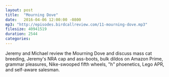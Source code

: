 ```yaml
---
layout: post
title:  "Mourning Dove"
date:   2016-04-06 12:00:00 -0800
mp3: "http://episodes.birdcallreview.com/11-mourning-dove.mp3"
filesize: 40941519
duration: 2544
categories:
---
```


Jeremy and Michael review the Mourning Dove and discuss mass cat breeding, Jeremy's NRA cap and ass-boots, bulk dildos on Amazon Prime, grammar pleasures, Nike-swooped fifth wheels, "h" phoenetics, Lego APR, and self-aware salesman.
